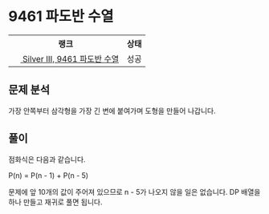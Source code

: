 # 9461 파도반 수열



<table>
  <tr>
    <th>랭크</th>
    <th>상태</th>
  </tr>
  <tr>
    <td>
      <a href="http://noj.am/9461">
        <img src="https://static.solved.ac/tier_small/8.svg" height="16px"/>
        Silver III, 9461 파도반 수열
      </a>
    </td>
    <td>
      성공
    </td>
  </tr>
</table>



## 문제 분석

가장 안쪽부터 삼각형을 가장 긴 변에 붙여가며 도형을 만들어 나갑니다.

## 풀이

점화식은 다음과 같습니다.

P(n) = P(n - 1) + P(n - 5)

문제에 앞 10개의 값이 주어져 있으므로 n - 5가 나오지 않을 일은 없습니다.
DP 배열을 하나 만들고 재귀로 풀면 됩니다.
